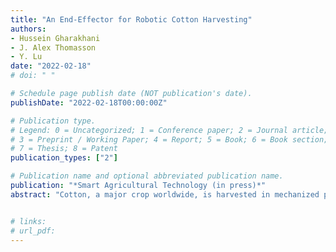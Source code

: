 ```yaml
---
title: "An End-Effector for Robotic Cotton Harvesting"
authors: 
- Hussein Gharakhani
- J. Alex Thomasson
- Y. Lu 
date: "2022-02-18"
# doi: " "

# Schedule page publish date (NOT publication's date).
publishDate: "2022-02-18T00:00:00Z"

# Publication type.
# Legend: 0 = Uncategorized; 1 = Conference paper; 2 = Journal article;
# 3 = Preprint / Working Paper; 4 = Report; 5 = Book; 6 = Book section;
# 7 = Thesis; 8 = Patent
publication_types: ["2"]

# Publication name and optional abbreviated publication name.
publication: "*Smart Agricultural Technology (in press)*"
abstract: "Cotton, a major crop worldwide, is harvested in mechanized production systems once at the end of the growing season. To facilitate harvest and maximize fiber quality, the plants are typically defoliated when about 60% of the cotton bolls are open. Due to non-uniform maturation, the bolls that have opened early expose their fiber to weather until harvest, commonly for weeks, degrading fiber quality. Furthermore, high capacity harvesting machines are heavy, potentially compacting the soil that in turn reduces hydraulic conductivity in the wheel tracks and reducing yield. Robotic harvesting with smaller machines brings about the possibility of multiple harvests during the growing season while enabling them to pick the seed cotton soon after the boll opens, preserving fiber quality. Smaller machines would also be less likely to substantially compact the soil. Therefore, research has been conducted to enumerate and address multiple challenges associated with the design of a robotic cotton harvester. The particular focus of the research reported herein was on the design of a robotic end-effector for picking seed cotton from the open boll of a non-defoliated cotton plant. Various design concepts were considered, and some were built as prototypes and experimentally assessed. The design was selected as optimal was: a three-finger, moving pinned belt, underactuated end-effector. A refined prototype of the end-effector was indoor tested on a robotic platform with a computer-controlled three-degree-of-freedom manipulator. The end-effector could pick 56-85% of the seed cotton from a boll with a picking time of 4 s for a simple and less efficient system to 18 s for a controlled-movement and more efficient system. Further implications of this study will include adding a depth sensor on the robot to detect and localize cotton bolls and manipulate arm autonomously." 


# links:
# url_pdf: 
---
```

